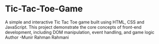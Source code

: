 # Tic-Tac-Toe-Game
A simple and interactive Tic Tac Toe game built using HTML, CSS and JavaScript. This project demonstrate the core concepts of front-end development, including DOM manipulation, event handling, and game logic 
Author -Munir Rahman Rahmani